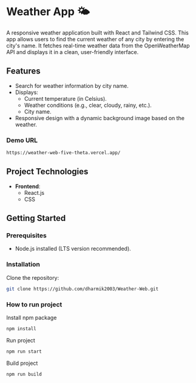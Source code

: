 # Weather App 🌤️

A responsive weather application built with React and Tailwind CSS. This app allows users to find the current weather of any city by entering the city's name. It fetches real-time weather data from the OpenWeatherMap API and displays it in a clean, user-friendly interface.

## Features

- Search for weather information by city name.
- Displays:
  - Current temperature (in Celsius).
  - Weather conditions (e.g., clear, cloudy, rainy, etc.).
  - City name.
- Responsive design with a dynamic background image based on the weather.


### Demo URL
```bash
https://weather-web-five-theta.vercel.app/
```

## Project Technologies

- **Frontend**:  
  - React.js
  - CSS
 

## Getting Started

### Prerequisites

- Node.js installed (LTS version recommended).

### Installation

Clone the repository:

```bash
git clone https://github.com/dharmik2003/Weather-Web.git
```

### How to run project

Install npm package

```bash
npm install
```

Run project

```bash
npm run start
```

Build project 

```bash
npm run build
```
